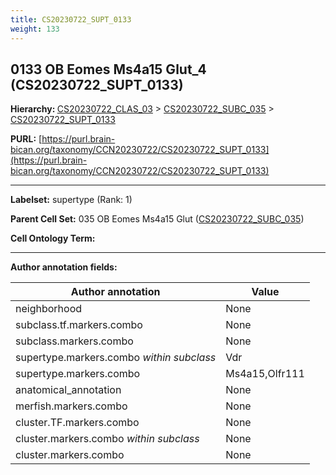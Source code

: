 ```yaml
---
title: CS20230722_SUPT_0133
weight: 133
---
```

## 0133 OB Eomes Ms4a15 Glut_4 (CS20230722_SUPT_0133)
<b>Hierarchy: </b>
[CS20230722_CLAS_03](../CS20230722_CLAS_03) >
[CS20230722_SUBC_035](../CS20230722_SUBC_035) >
[CS20230722_SUPT_0133](../CS20230722_SUPT_0133)

**PURL:** [https://purl.brain-bican.org/taxonomy/CCN20230722/CS20230722_SUPT_0133](https://purl.brain-bican.org/taxonomy/CCN20230722/CS20230722_SUPT_0133)

---


**Labelset:** supertype (Rank: 1)

**Parent Cell Set:** 035 OB Eomes Ms4a15 Glut ([CS20230722_SUBC_035](../CS20230722_SUBC_035))



**Cell Ontology Term:** 

[MARKER GENES.]: #


---

[TRANSFERRED ANNOTATIONS.]: #


[AUTHOR ANNOTATION FIELDS.]: #


**Author annotation fields:**

| Author annotation | Value |
|-------------------|-------|
|neighborhood|None|
|subclass.tf.markers.combo|None|
|subclass.markers.combo|None|
|supertype.markers.combo _within subclass_|Vdr|
|supertype.markers.combo|Ms4a15,Olfr111|
|anatomical_annotation|None|
|merfish.markers.combo|None|
|cluster.TF.markers.combo|None|
|cluster.markers.combo _within subclass_|None|
|cluster.markers.combo|None|
